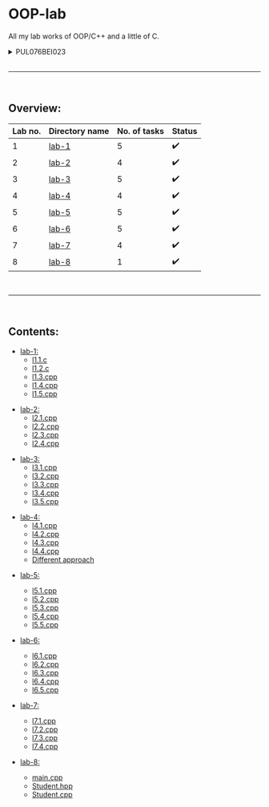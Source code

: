# OOP-lab

All my lab works of OOP/C++ and a little of C.

<details>
<summary>PUL076BEI023</summary>
<ul>
<li>Prajwol Pradhan</li>
<li>BECIE I/II</li>
</details>

<br>

---

<br>

## Overview:

| Lab no. |  Directory name   | No. of tasks | 		Status 		   |
|---------|-------------------|--------------|---------------------|
|   1     | [lab-1](./lab-1/) |       5      |  :heavy_check_mark: |
|   2     | [lab-2](./lab-2/) |       4      |  :heavy_check_mark: |
|   3     | [lab-3](./lab-3/) |       5      |  :heavy_check_mark: |
|   4     | [lab-4](./lab-4/) |       4      |  :heavy_check_mark: |
|   5     | [lab-5](./lab-5/) |       5      |  :heavy_check_mark: |
|   6     | [lab-6](./lab-6/) |       5      |  :heavy_check_mark: |
|   7     | [lab-7](./lab-7/) |       4      |  :heavy_check_mark: |
|   8     | [lab-8](./lab-8/) |       1      |  :heavy_check_mark: |


<br>

---

<br>

## Contents:

+ [lab-1:](./lab-1/)
    - [l1.1.c](./lab-1/l1.1.c)
    - [l1.2.c](./lab-1/l1.2.c)
    - [l1.3.cpp](./lab-1/l1.3.cpp)
    - [l1.4.cpp](./lab-1/l1.4.cpp)
    - [l1.5.cpp](./lab-1/l1.5.cpp)

- [lab-2:](./lab-2/)
    - [l2.1.cpp](./lab-2/l2.1.cpp)
    - [l2.2.cpp](./lab-2/l2.2.cpp)
    - [l2.3.cpp](./lab-2/l2.3.cpp)
    - [l2.4.cpp](./lab-2/l2.4.cpp)

+ [lab-3:](./lab-3/)
    - [l3.1.cpp](./lab-3/l3.1.cpp)
    - [l3.2.cpp](./lab-3/l3.2.cpp)
    - [l3.3.cpp](./lab-3/l3.3.cpp)
    - [l3.4.cpp](./lab-3/l3.4.cpp)
    - [l3.5.cpp](./lab-3/l3.5.cpp)
    
- [lab-4:](./lab-4/)
    - [l4.1.cpp](./lab-4/l4.1.cpp)
    - [l4.2.cpp](./lab-4/l4.2.cpp)
    - [l4.3.cpp](./lab-4/l4.3.cpp)
    - [l4.4.cpp](./lab-4/l4.4.cpp)
    - [Different approach](./lab-4/detailed_and_different_approach)

+ [lab-5:](./lab-3/)
    - [l5.1.cpp](./lab-5/l5.1.cpp)
    - [l5.2.cpp](./lab-5/l5.2.cpp)
    - [l5.3.cpp](./lab-5/l5.3.cpp)
    - [l5.4.cpp](./lab-5/l5.4.cpp)
    - [l5.5.cpp](./lab-5/l5.5.cpp)

+ [lab-6:](./lab-6/)
    - [l6.1.cpp](./lab-6/l6.1.cpp)
    - [l6.2.cpp](./lab-6/l6.2.cpp)
    - [l6.3.cpp](./lab-6/l6.3.cpp)
    - [l6.4.cpp](./lab-6/l6.4.cpp)
    - [l6.5.cpp](./lab-6/l6.5.cpp)

+ [lab-7:](./lab-7/)
    - [l7.1.cpp](./lab-7/l7.1.cpp)
    - [l7.2.cpp](./lab-7/l7.2.cpp)
    - [l7.3.cpp](./lab-7/l7.3.cpp)
    - [l7.4.cpp](./lab-7/l7.4.cpp)

+ [lab-8:](./lab-8/)
    - [main.cpp](./lab-8/main.cpp)
    - [Student.hpp](./lab-8/Student.hpp)
    - [Student.cpp](./lab-8/Student.cpp)